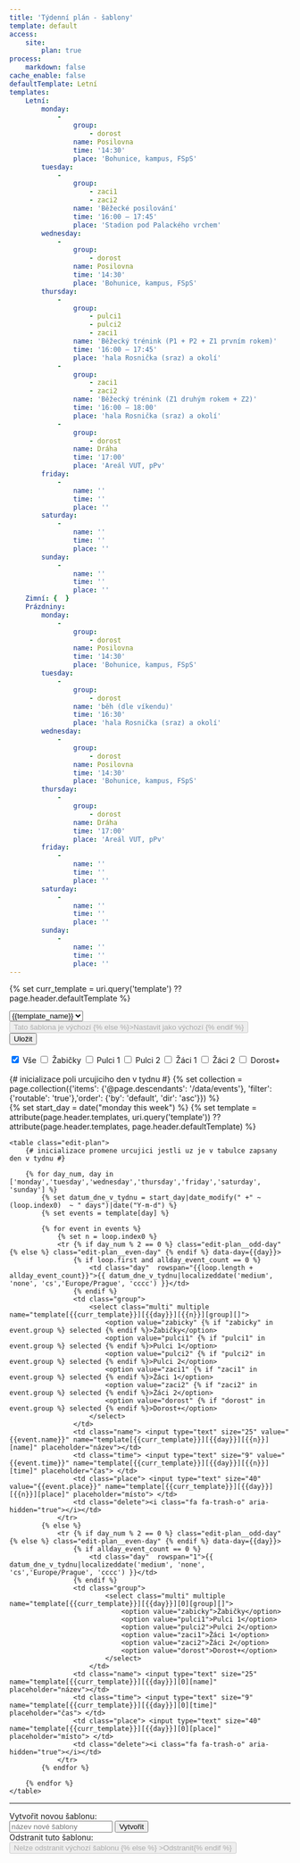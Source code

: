 ```yaml
---
title: 'Týdenní plán - šablony'
template: default
access:
    site:
        plan: true
process:
    markdown: false
cache_enable: false
defaultTemplate: Letní
templates:
    Letní:
        monday:
            -
                group:
                    - dorost
                name: Posilovna
                time: '14:30'
                place: 'Bohunice, kampus, FSpS'
        tuesday:
            -
                group:
                    - zaci1
                    - zaci2
                name: 'Běžecké posilování'
                time: '16:00 – 17:45'
                place: 'Stadion pod Palackého vrchem'
        wednesday:
            -
                group:
                    - dorost
                name: Posilovna
                time: '14:30'
                place: 'Bohunice, kampus, FSpS'
        thursday:
            -
                group:
                    - pulci1
                    - pulci2
                    - zaci1
                name: 'Běžecký trénink (P1 + P2 + Z1 prvním rokem)'
                time: '16:00 – 17:45'
                place: 'hala Rosnička (sraz) a okolí'
            -
                group:
                    - zaci1
                    - zaci2
                name: 'Běžecký trénink (Z1 druhým rokem + Z2)'
                time: '16:00 – 18:00'
                place: 'hala Rosnička (sraz) a okolí'
            -
                group:
                    - dorost
                name: Dráha
                time: '17:00'
                place: 'Areál VUT, pPv'
        friday:
            -
                name: ''
                time: ''
                place: ''
        saturday:
            -
                name: ''
                time: ''
                place: ''
        sunday:
            -
                name: ''
                time: ''
                place: ''
    Zimní: {  }
    Prázdniny:
        monday:
            -
                group:
                    - dorost
                name: Posilovna
                time: '14:30'
                place: 'Bohunice, kampus, FSpS'
        tuesday:
            -
                group:
                    - dorost
                name: 'běh (dle víkendu)'
                time: '16:30'
                place: 'hala Rosnička (sraz) a okolí'
        wednesday:
            -
                group:
                    - dorost
                name: Posilovna
                time: '14:30'
                place: 'Bohunice, kampus, FSpS'
        thursday:
            -
                group:
                    - dorost
                name: Dráha
                time: '17:00'
                place: 'Areál VUT, pPv'
        friday:
            -
                name: ''
                time: ''
                place: ''
        saturday:
            -
                name: ''
                time: ''
                place: ''
        sunday:
            -
                name: ''
                time: ''
                place: ''
---
```

{% set curr_template = uri.query('template') ?? page.header.defaultTemplate %}

<div class="row justify-content-between"> 
    <div class="col">
        <select name="template" id="choose-template" autocomplete="off" style="display:inline">
            {% for template_name, _ in page.header.templates %} 
                <option value="{{template_name}}" {% if curr_template == template_name %} selected {% endif %}>{{template_name}}</option>
            {% endfor %}
        </select>
        <button class="set-default-template" type="button" title='Výchozí šablona vyplňuje plán "příští týden" při posunu týdnů.' {% if curr_template == page.header.defaultTemplate %} disabled>Tato šablona je výchozí {% else %}>Nastavit jako výchozí {% endif %}</button> 
    </div>
    <div class="col-auto">
        <button id="edit-plan__submit" type="button" class="button special">Uložit</button>
    </div>
</div>
<br>
<input type="checkbox" value="all"  id="filter-all" checked />
<label for="filter-all">Vše</label>
<input class="filter" type="checkbox" value="zabicky" id="filter-zabicky" />
<label for="filter-zabicky">Žabičky</label>
<input class="filter" type="checkbox" value="pulci1" id="filter-pulci1" />
<label for="filter-pulci1">Pulci 1</label>
<input class="filter" type="checkbox" value="pulci2" id="filter-pulci2" />
<label for="filter-pulci2">Pulci 2</label>
<input class="filter" type="checkbox" value="zaci1" id="filter-zaci1" />
<label for="filter-zaci1">Žáci 1</label>
<input class="filter" type="checkbox" value="zaci2" id="filter-zaci2" />
<label for="filter-zaci2">Žáci 2</label>
<input class="filter" type="checkbox" value="dorost" id="filter-dorost" />
<label for="filter-dorost">Dorost+</label>
<br><br>
{# inicializace poli urcujiciho den v tydnu #}
{% set collection = page.collection({'items': {'@page.descendants': '/data/events'}, 'filter': {'routable': 'true'},'order': {'by': 'default', 'dir': 'asc'}}) %}

<form autocomplete="off" id="program"> 
    {% set start_day = date("monday this week") %}
    {% set template = attribute(page.header.templates, uri.query('template')) ?? attribute(page.header.templates, page.header.defaultTemplate) %}
    
    <table class="edit-plan">
        {# inicializace promene urcujici jestli uz je v tabulce zapsany den v tydnu #}
        
        {% for day_num, day in ['monday','tuesday','wednesday','thursday','friday','saturday', 'sunday'] %}
            {% set datum_dne_v_tydnu = start_day|date_modify(" +" ~ (loop.index0)  ~ " days")|date("Y-m-d") %}
            {% set events = template[day] %}

            {% for event in events %}
                {% set n = loop.index0 %}
                <tr {% if day_num % 2 == 0 %} class="edit-plan__odd-day"  {% else %} class="edit-plan__even-day" {% endif %} data-day={{day}}>
                    {% if loop.first and allday_event_count == 0 %}
                        <td class="day"  rowspan="{{loop.length + allday_event_count}}">{{ datum_dne_v_tydnu|localizeddate('medium', 'none', 'cs','Europe/Prague', 'cccc') }}</td>
                    {% endif %}
                    <td class="group">
                        <select class="multi" multiple  name="template[{{curr_template}}][{{day}}][{{n}}][group][]">
                            <option value="zabicky" {% if "zabicky" in event.group %} selected {% endif %}>Žabičky</option>
                            <option value="pulci1" {% if "pulci1" in event.group %} selected {% endif %}>Pulci 1</option>
                            <option value="pulci2" {% if "pulci2" in event.group %} selected {% endif %}>Pulci 2</option>
                            <option value="zaci1" {% if "zaci1" in event.group %} selected {% endif %}>Žáci 1</option>
                            <option value="zaci2" {% if "zaci2" in event.group %} selected {% endif %}>Žáci 2</option>
                            <option value="dorost" {% if "dorost" in event.group %} selected {% endif %}>Dorost+</option>
                        </select>
                    </td>
                    <td class="name"> <input type="text" size="25" value="{{event.name}}" name="template[{{curr_template}}][{{day}}][{{n}}][name]" placeholder="název"></td>     
                    <td class="time"> <input type="text" size="9" value="{{event.time}}" name="template[{{curr_template}}][{{day}}][{{n}}][time]" placeholder="čas"> </td>
                    <td class="place"> <input type="text" size="40" value="{{event.place}}" name="template[{{curr_template}}][{{day}}][{{n}}][place]" placeholder="místo"> </td>  
                    <td class="delete"><i class="fa fa-trash-o" aria-hidden="true"></i></td>                         
                </tr>
            {% else %}
                <tr {% if day_num % 2 == 0 %} class="edit-plan__odd-day"  {% else %} class="edit-plan__even-day" {% endif %} data-day={{day}}>
                    {% if allday_event_count == 0 %}
                        <td class="day"  rowspan="1">{{ datum_dne_v_tydnu|localizeddate('medium', 'none', 'cs','Europe/Prague', 'cccc') }}</td>
                    {% endif %}
                    <td class="group">
                            <select class="multi" multiple  name="template[{{curr_template}}][{{day}}][0][group][]">
                                <option value="zabicky">Žabičky</option>
                                <option value="pulci1">Pulci 1</option>
                                <option value="pulci2">Pulci 2</option>
                                <option value="zaci1">Žáci 1</option>
                                <option value="zaci2">Žáci 2</option>
                                <option value="dorost">Dorost+</option>
                            </select>
                        </td>
                    <td class="name"> <input type="text" size="25" name="template[{{curr_template}}][{{day}}][0][name]" placeholder="název"></td>     
                    <td class="time"> <input type="text" size="9" name="template[{{curr_template}}][{{day}}][0][time]" placeholder="čas"> </td>
                    <td class="place"> <input type="text" size="40" name="template[{{curr_template}}][{{day}}][0][place]" placeholder="místo"> </td>  
                    <td class="delete"><i class="fa fa-trash-o" aria-hidden="true"></i></td>          
                </tr>
            {% endfor %}
            
        {% endfor %}
    </table>
</form>
<hr>

<div class="row justify-content-between">
<div class="col">
    <label for="create-template" style="display: inline-block;">Vytvořit novou šablonu:</label><br>
    <input type="text" id="create-template" class="create-new-template__input" placeholder="název nové šablony" style="display:inline"></input>
    <button type="button" class="create-new-template__button">Vytvořit</button> 
</div>

<div class="col-auto">
    <label for="create-template">Odstranit tuto šablonu:</label>
    <button class="delete-template" id="delete-template" type="button" {% if curr_template == page.header.defaultTemplate %} disabled>Nelze odstranit výchozí šablonu {% else %} >Odstranit{% endif %}</button> 
</div>
</div>



<script>
    window.addEventListener('DOMContentLoaded', function(){

        const notyf = new Notyf({
            position: {
                x: 'right',
                y: 'top',
            },
            duration: 3500,
        });
        
        // init multiselects for group selection
        $('.multi').multiselect();

        resetMultiselects = () => {
            removeAllMultiselects();
            $('.multi').multiselect();
        }

        // append row to day
        function createNewRowForDay(otherTr){
            let tr = document.createElement("tr");
            tr.className  = otherTr.className;
            Object.assign(tr.dataset, otherTr.dataset);
            const formNamePrefix = `template[{{curr_template}}][${otherTr.dataset.day}][${new Date().getTime()}]`;
            tr.innerHTML = `
                <td class="group">
                        <select class="multi" multiple="" name="${formNamePrefix}[group][]">
                            <option value="zabicky">Žabičky</option>
                            <option value="pulci1">Pulci 1</option>
                            <option value="pulci2">Pulci 2</option>
                            <option value="zaci1">Žáci 1</option>
                            <option value="zaci2">Žáci 2</option>
                            <option value="dorost">Dorost+</option>
                        </select>
                <td class="name"> <input type="text" size="25" name="${formNamePrefix}[name]" placeholder="název"> </td>     
                <td class="time"> <input type="text" size="9" name="${formNamePrefix}[time]" placeholder="čas"> </td>
                <td class="place"> <input type="text" size="40" name="${formNamePrefix}[place]" placeholder="místo"> </td>
                <td class="delete"><i class="fa fa-trash-o" aria-hidden="true"></i></td> `;
            
            tr.querySelector(".delete").addEventListener("click", deleteRow);
  
            const dayTrList = document.querySelectorAll(`[data-day="${otherTr.dataset.day}"]`);
            let appendAfterTr = dayTrList.item(dayTrList.length - 1);

            appendAfterTr.parentNode.insertBefore(tr, appendAfterTr.nextSibling);
            $(tr).find("select").multiselect();
            return tr;
        }

        function appendRowToDay(clickEvent) {
            if (document.querySelector(".multiselect-list.active") !== null) return;
            createNewRowForDay(clickEvent.target.parentNode);
            clickEvent.target.rowSpan = clickEvent.target.rowSpan + 1;
        }

        document.querySelectorAll(".day").forEach((day) => {
            day.addEventListener("click", appendRowToDay)
        })

        // rebuilt first coll of table with rowspan
        function rebuiltDayNames() {
            document.querySelectorAll(".day").forEach(e => e.parentNode.removeChild(e));
            const CZdays = ["pondělí", "úterý", "středa", "čtvrtek", "pátek", "sobota", "neděle"];
            const days = ['monday','tuesday','wednesday','thursday','friday','saturday', 'sunday'];
            const rows = document.querySelectorAll("tr");
            let currDay = 0;
            rows.forEach(function(tr, i) {
                if (tr.dataset.day != days[currDay]) {
                    return;
                }
                if (tr.style.display === "none") {
                    if(rows[i+1]?.dataset.day == days[currDay]) {
                        return;
                    } else {
                        tr = createNewRowForDay(tr);
                    }
                    
                }
                let day = days[currDay];
                let dayName = document.createElement("td");
                dayName.className = "day";
                dayName.innerHTML = CZdays[currDay];
                dayName.rowSpan = document.querySelectorAll(`[data-day="${day}"]:not([style*="display: none"]`).length;
                dayName.addEventListener("click", appendRowToDay);
                tr.prepend(dayName);
                currDay += 1;
            });

        }

        // cleanup table
        function removeEmptyRows() {
            const rows = document.querySelectorAll("tr");
            rows.forEach(row => {
                let day = row.dataset.day;
                let rowsInDay = document.querySelectorAll(`[data-day="${day}"]`).length;
                if ( rowsInDay > 1 &&
                    !row.querySelector(".group").firstElementChild.value &&
                    !row.querySelector(".name")?.firstElementChild.value  &&
                    !row.querySelector(".time")?.firstElementChild.value  &&
                    !row.querySelector(".place")?.firstElementChild.value) 
                {
                    row.parentNode?.removeChild(row);
                }
            })
            resetMultiselects();
            rebuiltDayNames();
        }
        removeEmptyRows();

        // delete row 
        function deleteRow() {
            if (document.querySelector(".multiselect-list.active") !== null) return;
            let row = this.parentNode;
            let day = row.dataset.day;
            
            if(document.querySelectorAll(`[data-day="${day}"]`).length === 1) {
                createNewRowForDay(row);
            }
            row.parentNode.removeChild(row);
            resetMultiselects();
            rebuiltDayNames();            
        }

        document.querySelectorAll(".delete").forEach((td) => {
            td.addEventListener("click", deleteRow);
        })

        // filters
        let filters = document.querySelectorAll(".filter");
        let filter_all = document.querySelector("#filter-all");        

        function filter() {
            const rows = document.querySelectorAll("tr");
            filter_all.checked = false;
                rows.forEach((row) => {
                    const selected = row.querySelectorAll('option:checked');
                    const values = Array.from(selected).map(el => el.value);
                    row.style.display = "none";
                    filters.forEach((filter) => {
                        if(filter.checked && values.indexOf(filter.value) >= 0)
                            row.style.display = "table-row";
                    })
                })
                removeEmptyRows();
        }

        let initFilterRun = false;
        filters.forEach((f) => {
            f.addEventListener("change", filter);
            if (f.checked) {
                initFilterRun = true;
            }
        })
        if (initFilterRun) {
            filter();
        }

        
        filter_all.addEventListener("change", () => {
            const rows = document.querySelectorAll("tr");
            filters.forEach((f)=> {
                f.checked = false;
            })
            rows.forEach((r) => {
                r.style.display = filter_all.checked ? "table-row" : "none";
            })
            removeEmptyRows();
        })

        function showError() {
            document.getElementById("error").style.display = "block";
        }
        
        // submit form
        const submitButton = document.getElementById("edit-plan__submit");
        
        submitButton.addEventListener("click", (e) => {
            e.preventDefault();
            $.ajax({
                url: "/php/plan/savetemplate",
                type: "POST",
                data: new FormData(document.getElementById("program")),
                processData: false,
                contentType: false,
                success: function (){ 
                    notyf.success("Šablona uložena!");
                },
                error: function (xhr, desc, err){
                    notyf.error("Neočekávaná chyba");
                    console.log(xhr);
                    console.log(desc);
                    console.log(err);
                }
            });
        })

        document.querySelector(".create-new-template__button").addEventListener("click", (e) => {
            if (!confirm("Neuložené změny v současné šabloně budou ztraceny, chcete pokračovat?")) {
                return
            }
            e.preventDefault();
            let templateName = document.querySelector(".create-new-template__input").value;
            var newTemplateFormData = new FormData();
            newTemplateFormData.append("templateName", templateName);
            $.ajax({
                url: "/php/plan/createtemplate",
                type: "POST",
                data: newTemplateFormData,
                processData: false,
                contentType: false,
                success: function (response){ 
                    templateName = JSON.parse(response);
                    notyf.success("Šablona vytvořena!<br>Stránka se obnoví.");
                    setTimeout(() => {
                        location.href = `{{page.url}}?template=${templateName}`
                    }, 1000);
                },
                error: function (xhr, desc, err){
                    notyf.error("Neočekávaná chyba");
                    console.log(xhr);
                    console.log(desc);
                    console.log(err);
                }
            });
        })


        let deleteTemplateBtn = document.querySelector(".delete-template");

        deleteTemplateBtn.addEventListener("click", (e) => {
            if (!confirm("Opravdu chcete tuto šablonu smazat?")) {
                return
            }
            e.preventDefault();
            var deleteTemplateFormData = new FormData();
            deleteTemplateFormData.append("deletedTemplate", "{{curr_template}}");
            $.ajax({
                url: "/php/plan/deletetemplate",
                type: "POST",
                data: deleteTemplateFormData,
                processData: false,
                contentType: false,
                success: function (response){ 
                    location.href = `{{page.url}}`;
                },
                error: function (xhr, desc, err){
                    notyf.error("Neočekávaná chyba");
                    console.log(xhr);
                    console.log(desc);
                    console.log(err);
                }
            });
        })


        let defaultTemplateBtn = document.querySelector(".set-default-template");

        defaultTemplateBtn.addEventListener("click", (e) => {
            e.preventDefault();
            var setDefaultTemplateFormData = new FormData();
            setDefaultTemplateFormData.append("defaultTemplate", "{{curr_template}}");
            $.ajax({
                url: "/php/plan/setdefaulttemplate",
                type: "POST",
                data: setDefaultTemplateFormData,
                processData: false,
                contentType: false,
                success: function (){ 
                    notyf.success("Šablona nastavena jako výchozí.");
                    deleteTemplateBtn.disabled = true;
                    deleteTemplateBtn.innerHTML = "Nelze odstranit výchozí šablonu";
                    defaultTemplateBtn.disabled = true;
                    defaultTemplateBtn.innerHTML = "Tato šablona je výchozí";
                    
                },
                error: function (xhr, desc, err){
                    notyf.error("Neočekávaná chyba");
                    console.log(xhr);
                    console.log(desc);
                    console.log(err);
                }
            });
        })


        document.querySelector("#choose-template").addEventListener("change", (select) => {
            if (!confirm("Neuložené změny v současné šabloně budou ztraceny, chcete pokračovat?")) {
                select.target.value = "{{curr_template}}";
                return
            }
            location.href = `{{page.url}}?template=${select.target.value}`;
        })
        
    })

    
    

</script>
            